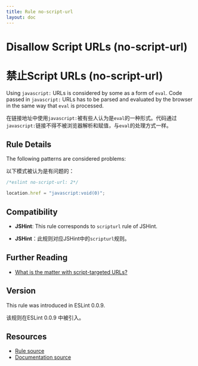```yaml
---
title: Rule no-script-url
layout: doc
---
```

<!-- Note: No pull requests accepted for this file. See README.md in the root directory for details. -->

# Disallow Script URLs (no-script-url)
# 禁止Script URLs (no-script-url)

Using `javascript:` URLs is considered by some as a form of `eval`. Code passed in `javascript:` URLs has to be parsed and evaluated by the browser in the same way that `eval` is processed.

在链接地址中使用`javascript:`被有些人认为是`eval`的一种形式。代码通过`javascript:`链接不得不被浏览器解析和赋值，与`eval`的处理方式一样。

## Rule Details

The following patterns are considered problems:

以下模式被认为是有问题的：

```js
/*eslint no-script-url: 2*/

location.href = "javascript:void(0)";
```

## Compatibility

* **JSHint**: This rule corresponds to `scripturl` rule of JSHint.

* **JSHint**：此规则对应JSHint中的`scripturl`规则。


## Further Reading

* [What is the matter with script-targeted URLs?](http://stackoverflow.com/questions/13497971/what-is-the-matter-with-script-targeted-urls)

## Version

This rule was introduced in ESLint 0.0.9.

该规则在ESLint 0.0.9 中被引入。

## Resources

* [Rule source](https://github.com/eslint/eslint/tree/master/lib/rules/no-script-url.js)
* [Documentation source](https://github.com/eslint/eslint/tree/master/docs/rules/no-script-url.md)
